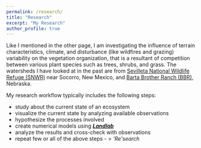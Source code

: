 ```yaml
---
permalink: /research/
title: "Research"
excerpt: "My Research"
author_profile: true
---
```


Like I mentioned in the other page, I am investigating the influence 
of terrain characteristics, climate, and disturbance
(like wildfires and grazing) variability on the vegetation
organization, that is a resultant of competition between
various plant species such as trees, shrubs, and grass.
The watersheds I have looked at in the past are from
[Sevilleta National Wildlife Refuge (SNWR)](https://www.fws.gov/refuge/sevilleta/) near Socorro, New Mexico,
and [Barta Brother Ranch (BBR)](http://snr.unl.edu/aboutus/where/fieldsites/bartabrothersranch.aspx), Nebraska.

My research workflow typically includes the following steps:
* study about the current state of an ecosystem
* visualize the current state by analyzing available observations
* hypothesize the processes involved
* create numerical models using ***[Landlab]( http://landlab.github.io/#/)***
* analyze the results and cross-check with observations
* repeat few or all of the above steps - > *'Re'search*
